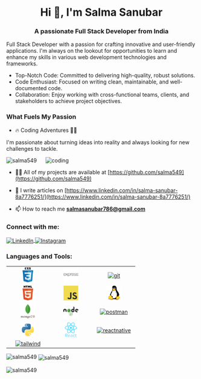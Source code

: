 <h1 align="center">Hi 👋, I'm Salma Sanubar</h1>

<h3 align="center">A passionate Full Stack Developer from India</h3>
<p>Full Stack Developer with a passion for crafting innovative and user-friendly applications. I'm always on the lookout for opportunities to learn and enhance my skills in various web development technologies and frameworks.</p>
<ul>
<li>Top-Notch Code: Committed to delivering high-quality, robust solutions.</li>
<li>Code Enthusiast: Focused on writing clean, maintainable, and well-documented code.</li>
<li>Collaboration: Enjoy working with cross-functional teams, clients, and stakeholders to achieve project objectives.</li>
</ul>
<h3>What Fuels My Passion</h3>
<ul>
<li>🔥 Coding Adventures 👨‍💻</li>
<!-- <li>✏️ Creative Designing</li>
<li>📈 Product Innovation</li> -->
</ul>
<p>I'm passionate about turning ideas into reality and always looking for new challenges to tackle.</p>
<img align="right" alt="coding" width="400" src="https://i.pinimg.com/564x/f9/14/5d/f9145d53a99982d004eb26361e80c9c9.jpg">

<p align="left"> <img src="https://komarev.com/ghpvc/?username=salma549&label=Profile%20views&color=0e75b6&style=flat" alt="salma549" /> </p>

- 👨‍💻 All of my projects are available at [https://github.com/salma549](https://github.com/salma549)

- 📝 I  write articles on [https://www.linkedin.com/in/salma-sanubar-8a7776251/](https://www.linkedin.com/in/salma-sanubar-8a7776251/)

- 📫 How to reach me **salmasanubar786@gmail.com**

<h3 align="left">Connect with me:</h3>
<p align="left">
  <a href="https://www.linkedin.com/in/salma-sanubar-8a7776251/" target="_blank">
    <img align="center" src="https://raw.githubusercontent.com/rahuldkjain/github-profile-readme-generator/master/src/images/icons/Social/linked-in-alt.svg" alt="LinkedIn" height="30" width="40" />
  </a>
  <a href="https://www.instagram.com/salma_dailydeveloper?igsh=mxn6zzliazlpa2l2nq==" target="_blank">
    <img align="center" src="https://raw.githubusercontent.com/rahuldkjain/github-profile-readme-generator/master/src/images/icons/Social/instagram.svg" alt="Instagram" height="30" width="40" />
  </a>
</p>


<h3 align="left">Languages and Tools:</h3>


<table>
  <tr>
    <td align="center" width="100">
      <a href="https://www.w3schools.com/css/" target="_blank" rel="noreferrer">
        <img src="https://raw.githubusercontent.com/devicons/devicon/master/icons/css3/css3-original-wordmark.svg" alt="css3" width="40" height="40"/>
      </a>
    </td>
    <td align="center" width="100">
      <a href="https://expressjs.com" target="_blank" rel="noreferrer">
        <img src="https://raw.githubusercontent.com/devicons/devicon/master/icons/express/express-original-wordmark.svg" alt="express" width="40" height="40"/>
      </a>
    </td>
    <td align="center" width="100">
      <a href="https://git-scm.com/" target="_blank" rel="noreferrer">
        <img src="https://www.vectorlogo.zone/logos/git-scm/git-scm-icon.svg" alt="git" width="40" height="40"/>
      </a>
    </td>
  </tr>
  <tr>
    <td align="center" width="100">
      <a href="https://www.w3.org/html/" target="_blank" rel="noreferrer">
        <img src="https://raw.githubusercontent.com/devicons/devicon/master/icons/html5/html5-original-wordmark.svg" alt="html5" width="40" height="40"/>
      </a>
    </td>
    <td align="center" width="100">
      <a href="https://developer.mozilla.org/en-US/docs/Web/JavaScript" target="_blank" rel="noreferrer">
        <img src="https://raw.githubusercontent.com/devicons/devicon/master/icons/javascript/javascript-original.svg" alt="javascript" width="40" height="40"/>
      </a>
    </td>
    <td align="center" width="100">
      <a href="https://www.linux.org/" target="_blank" rel="noreferrer">
        <img src="https://raw.githubusercontent.com/devicons/devicon/master/icons/linux/linux-original.svg" alt="linux" width="40" height="40"/>
      </a>
    </td>
  </tr>
  <tr>
    <td align="center" width="100">
      <a href="https://www.mongodb.com/" target="_blank" rel="noreferrer">
        <img src="https://raw.githubusercontent.com/devicons/devicon/master/icons/mongodb/mongodb-original-wordmark.svg" alt="mongodb" width="40" height="40"/>
      </a>
    </td>
    <td align="center" width="100">
      <a href="https://nodejs.org" target="_blank" rel="noreferrer">
        <img src="https://raw.githubusercontent.com/devicons/devicon/master/icons/nodejs/nodejs-original-wordmark.svg" alt="nodejs" width="40" height="40"/>
      </a>
    </td>
    <td align="center" width="100">
      <a href="https://postman.com" target="_blank" rel="noreferrer">
        <img src="https://www.vectorlogo.zone/logos/getpostman/getpostman-icon.svg" alt="postman" width="40" height="40"/>
      </a>
    </td>
  </tr>
  <tr>
    <td align="center" width="100">
      <a href="https://www.python.org" target="_blank" rel="noreferrer">
        <img src="https://raw.githubusercontent.com/devicons/devicon/master/icons/python/python-original.svg" alt="python" width="40" height="40"/>
      </a>
    </td>
    <td align="center" width="100">
      <a href="https://reactjs.org/" target="_blank" rel="noreferrer">
        <img src="https://raw.githubusercontent.com/devicons/devicon/master/icons/react/react-original-wordmark.svg" alt="react" width="40" height="40"/>
      </a>
    </td>
    <td align="center" width="100">
      <a href="https://reactnative.dev/" target="_blank" rel="noreferrer">
        <img src="https://reactnative.dev/img/header_logo.svg" alt="reactnative" width="40" height="40"/>
      </a>
    </td>
  </tr>
  <tr>
    <td align="center" width="100">
      <a href="https://tailwindcss.com/" target="_blank" rel="noreferrer">
        <img src="https://www.vectorlogo.zone/logos/tailwindcss/tailwindcss-icon.svg" alt="tailwind" width="40" height="40"/>
      </a>
    </td>
  </tr>
</table>


<p><img align="left" src="https://github-readme-stats.vercel.app/api/top-langs?username=salma549&show_icons=true&locale=en&layout=compact" alt="salma549" /></p>

<p>&nbsp;<img align="center" src="https://github-readme-stats.vercel.app/api?username=salma549&show_icons=true&locale=en" alt="salma549" /></p>

<p><img align="center" src="https://github-readme-streak-stats.herokuapp.com/?user=salma549&" alt="salma549" /></p>
